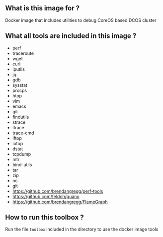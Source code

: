 ## What is this image for ? 
Docker image that includes utilities to debug CoreOS based DCOS cluster

## What all tools are included in this image ? 
* perf 
* traceroute 
* wget 
* curl 
* iputils 
* jq 
* gdb 
* sysstat 
* procps 
* htop 
* vim 
* emacs 
* git 
* findutils
* strace 
* ltrace 
* trace-cmd 
* iftop 
* iotop 
* dstat 
* tcpdump
* mtr 
* bind-utils 
* tar 
* zip 
* nc
* git
* https://github.com/brendangregg/perf-tools
* https://github.com/feldoh/guano
* https://github.com/brendangregg/FlameGraph

## How to run this toolbox ?
Run the file `toolbox` included in the directory to use the docker image tools 
